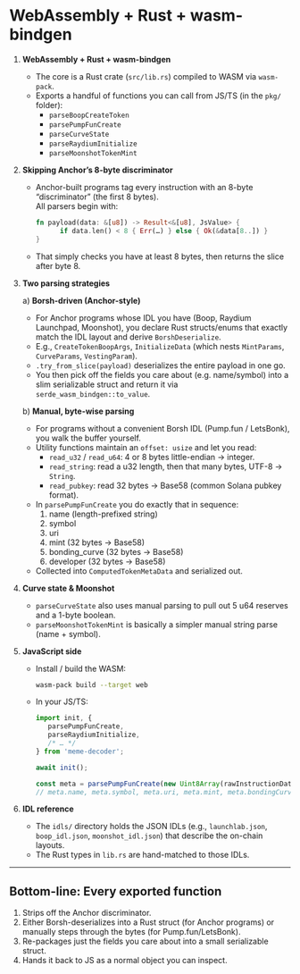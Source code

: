 # WebAssembly + Rust + wasm-bindgen

1. **WebAssembly + Rust + wasm-bindgen**
    - The core is a Rust crate (`src/lib.rs`) compiled to WASM via `wasm-pack`.
    - Exports a handful of functions you can call from JS/TS (in the `pkg/` folder):
      - `parseBoopCreateToken`
      - `parsePumpFunCreate`
      - `parseCurveState`
      - `parseRaydiumInitialize`
      - `parseMoonshotTokenMint`

2. **Skipping Anchor’s 8-byte discriminator**
    - Anchor-built programs tag every instruction with an 8-byte “discriminator” (the first 8 bytes).  
      All parsers begin with:

      ```rust
      fn payload(data: &[u8]) -> Result<&[u8], JsValue> {
            if data.len() < 8 { Err(…) } else { Ok(&data[8..]) }
      }
      ```

    - That simply checks you have at least 8 bytes, then returns the slice after byte 8.

3. **Two parsing strategies**

    a) **Borsh-driven (Anchor-style)**
    - For Anchor programs whose IDL you have (Boop, Raydium Launchpad, Moonshot), you declare Rust structs/enums that exactly match the IDL layout and derive `BorshDeserialize`.
    - E.g., `CreateTokenBoopArgs`, `InitializeData` (which nests `MintParams`, `CurveParams`, `VestingParam`).
    - `.try_from_slice(payload)` deserializes the entire payload in one go.
    - You then pick off the fields you care about (e.g. name/symbol) into a slim serializable struct and return it via `serde_wasm_bindgen::to_value`.

    b) **Manual, byte-wise parsing**
    - For programs without a convenient Borsh IDL (Pump.fun / LetsBonk), you walk the buffer yourself.
    - Utility functions maintain an `offset: usize` and let you read:
      - `read_u32` / `read_u64`: 4 or 8 bytes little-endian → integer.
      - `read_string`: read a u32 length, then that many bytes, UTF-8 → `String`.
      - `read_pubkey`: read 32 bytes → Base58 (common Solana pubkey format).
    - In `parsePumpFunCreate` you do exactly that in sequence:
      1. name (length-prefixed string)
      2. symbol
      3. uri
      4. mint (32 bytes → Base58)
      5. bonding_curve (32 bytes → Base58)
      6. developer (32 bytes → Base58)
    - Collected into `ComputedTokenMetaData` and serialized out.

4. **Curve state & Moonshot**
    - `parseCurveState` also uses manual parsing to pull out 5 u64 reserves and a 1-byte boolean.
    - `parseMoonshotTokenMint` is basically a simpler manual string parse (name + symbol).

5. **JavaScript side**
    - Install / build the WASM:

      ```bash
      wasm-pack build --target web
      ```

    - In your JS/TS:

      ```javascript
      import init, {
         parsePumpFunCreate,
         parseRaydiumInitialize,
         /* … */
      } from 'meme-decoder';
      
      await init();
      
      const meta = parsePumpFunCreate(new Uint8Array(rawInstructionData));
      // meta.name, meta.symbol, meta.uri, meta.mint, meta.bondingCurve, meta.developer
      ```

6. **IDL reference**
    - The `idls/` directory holds the JSON IDLs (e.g., `launchlab.json`, `boop_idl.json`, `moonshot_idl.json`) that describe the on-chain layouts.
    - The Rust types in `lib.rs` are hand-matched to those IDLs.

---

## Bottom-line: Every exported function

1. Strips off the Anchor discriminator.
2. Either Borsh-deserializes into a Rust struct (for Anchor programs) or manually steps through the bytes (for Pump.fun/LetsBonk).
3. Re-packages just the fields you care about into a small serializable struct.
4. Hands it back to JS as a normal object you can inspect.
